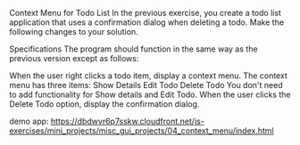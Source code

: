 Context Menu for Todo List
In the previous exercise, you create a todo list application that uses a confirmation dialog when deleting a todo. Make the following changes to your solution.

Specifications
The program should function in the same way as the previous version except as follows:

When the user right clicks a todo item, display a context menu.
The context menu has three items:
Show Details
Edit Todo
Delete Todo
You don't need to add functionality for Show details and Edit Todo.
When the user clicks the Delete Todo option, display the confirmation dialog.

demo app: https://dbdwvr6p7sskw.cloudfront.net/js-exercises/mini_projects/misc_gui_projects/04_context_menu/index.html